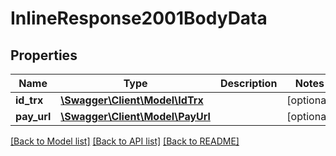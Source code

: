# InlineResponse2001BodyData

## Properties
Name | Type | Description | Notes
------------ | ------------- | ------------- | -------------
**id_trx** | [**\Swagger\Client\Model\IdTrx**](IdTrx.md) |  | [optional] 
**pay_url** | [**\Swagger\Client\Model\PayUrl**](PayUrl.md) |  | [optional] 

[[Back to Model list]](../../README.md#documentation-for-models) [[Back to API list]](../../README.md#documentation-for-api-endpoints) [[Back to README]](../../README.md)


